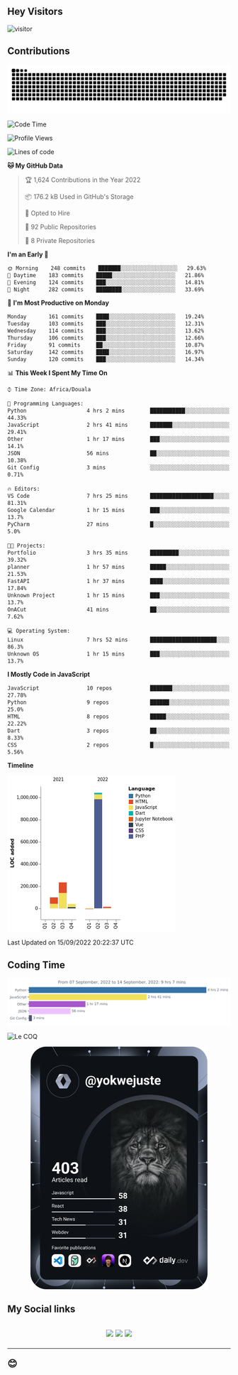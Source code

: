 ## Hey Visitors
![visitor](https://profile-counter.glitch.me/yokwejuste/count.svg)

## Contributions
<p align="center">
  <img src="https://raw.githubusercontent.com/yokwejuste/yokwejuste/output/github-contribution-grid-snake.svg" />
</p>

<!--START_SECTION:waka-->
![Code Time](http://img.shields.io/badge/Code%20Time-1%2C097%20hrs%2028%20mins-blue)

![Profile Views](http://img.shields.io/badge/Profile%20Views-8-blue)

![Lines of code](https://img.shields.io/badge/From%20Hello%20World%20I%27ve%20Written-1%20Million%20lines%20of%20code-blue)

**🐱 My GitHub Data** 

> 🏆 1,624 Contributions in the Year 2022
 > 
> 📦 176.2 kB Used in GitHub's Storage 
 > 
> 💼 Opted to Hire
 > 
> 📜 92 Public Repositories 
 > 
> 🔑 8 Private Repositories  
 > 
**I'm an Early 🐤** 

```text
🌞 Morning    248 commits    ███████░░░░░░░░░░░░░░░░░░   29.63% 
🌆 Daytime    183 commits    █████░░░░░░░░░░░░░░░░░░░░   21.86% 
🌃 Evening    124 commits    ███░░░░░░░░░░░░░░░░░░░░░░   14.81% 
🌙 Night      282 commits    ████████░░░░░░░░░░░░░░░░░   33.69%

```
📅 **I'm Most Productive on Monday** 

```text
Monday       161 commits    ████░░░░░░░░░░░░░░░░░░░░░   19.24% 
Tuesday      103 commits    ███░░░░░░░░░░░░░░░░░░░░░░   12.31% 
Wednesday    114 commits    ███░░░░░░░░░░░░░░░░░░░░░░   13.62% 
Thursday     106 commits    ███░░░░░░░░░░░░░░░░░░░░░░   12.66% 
Friday       91 commits     ██░░░░░░░░░░░░░░░░░░░░░░░   10.87% 
Saturday     142 commits    ████░░░░░░░░░░░░░░░░░░░░░   16.97% 
Sunday       120 commits    ███░░░░░░░░░░░░░░░░░░░░░░   14.34%

```


📊 **This Week I Spent My Time On** 

```text
⌚︎ Time Zone: Africa/Douala

💬 Programming Languages: 
Python                   4 hrs 2 mins        ███████████░░░░░░░░░░░░░░   44.33% 
JavaScript               2 hrs 41 mins       ███████░░░░░░░░░░░░░░░░░░   29.41% 
Other                    1 hr 17 mins        ███░░░░░░░░░░░░░░░░░░░░░░   14.1% 
JSON                     56 mins             ██░░░░░░░░░░░░░░░░░░░░░░░   10.38% 
Git Config               3 mins              ░░░░░░░░░░░░░░░░░░░░░░░░░   0.71%

🔥 Editors: 
VS Code                  7 hrs 25 mins       ████████████████████░░░░░   81.31% 
Google Calendar          1 hr 15 mins        ███░░░░░░░░░░░░░░░░░░░░░░   13.7% 
PyCharm                  27 mins             █░░░░░░░░░░░░░░░░░░░░░░░░   5.0%

🐱‍💻 Projects: 
Portfolio                3 hrs 35 mins       █████████░░░░░░░░░░░░░░░░   39.32% 
planner                  1 hr 57 mins        █████░░░░░░░░░░░░░░░░░░░░   21.53% 
FastAPI                  1 hr 37 mins        ████░░░░░░░░░░░░░░░░░░░░░   17.84% 
Unknown Project          1 hr 15 mins        ███░░░░░░░░░░░░░░░░░░░░░░   13.7% 
OnACut                   41 mins             ██░░░░░░░░░░░░░░░░░░░░░░░   7.62%

💻 Operating System: 
Linux                    7 hrs 52 mins       █████████████████████░░░░   86.3% 
Unknown OS               1 hr 15 mins        ███░░░░░░░░░░░░░░░░░░░░░░   13.7%

```

**I Mostly Code in JavaScript** 

```text
JavaScript               10 repos            ███████░░░░░░░░░░░░░░░░░░   27.78% 
Python                   9 repos             ██████░░░░░░░░░░░░░░░░░░░   25.0% 
HTML                     8 repos             █████░░░░░░░░░░░░░░░░░░░░   22.22% 
Dart                     3 repos             ██░░░░░░░░░░░░░░░░░░░░░░░   8.33% 
CSS                      2 repos             █░░░░░░░░░░░░░░░░░░░░░░░░   5.56%

```


**Timeline**

![Chart not found](https://raw.githubusercontent.com/yokwejuste/yokwejuste/master/charts/bar_graph.png) 


 Last Updated on 15/09/2022 20:22:37 UTC
<!--END_SECTION:waka-->

## Coding Time

[![wakatime-stats](https://github.com/yokwejuste/yokwejuste/blob/master/images/stat.svg)](https://wakatime.com/@yokwejuste)

![Le COQ](https://metrics.lecoq.io/yokwejuste/)
<p align="center">
  <a href="#"><img src="https://github.com/yokwejuste/yokwejuste/blob/master/devcard.svg" width="400" alt="Yonkeu K. Steve's Dev Card"/></a>
</p>
<h2>My Social links<h2>
<p align="center">
  <a href="https://twitter.com/yokwejuste"><img src="https://img.shields.io/badge/twitter-%231DA1F2.svg?style=for-the-badge&logo=Twitter&logoColor=white"></a>
  <a href="https://linkedin.com/in/yokwejuste"><img src="https://img.shields.io/badge/linkedin-%230077B5.svg?style=for-the-badge&logo=linkedin&logoColor=white"></a>
  <a href="https://instagram.com/yokwejuste0"><img src="https://img.shields.io/badge/instagram-%23E4405F.svg?style=for-the-badge&logo=Instagram&logoColor=white"></a>
</p>
<hr>
😊
